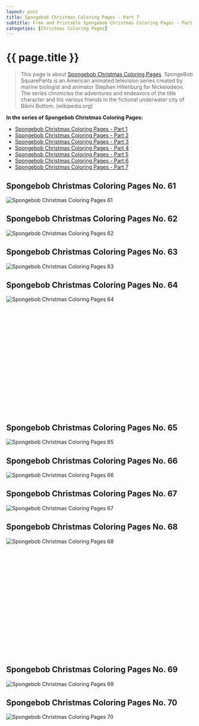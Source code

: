 ```yaml
---
layout: post
title: Spongebob Christmas Coloring Pages - Part 7
subtitle: Free and Printable Spongebob Christmas Coloring Pages - Part 7
categoties: [Christmas Coloring Pages]
---
```

{{ page.title }}
================
> This page is about [Spongebob Christmas Coloring Pages](https://hoanghabelle.github.io/). SpongeBob SquarePants is an American animated television series created by marine biologist and animator Stephen Hillenburg for Nickelodeon. The series chronicles the adventures and endeavors of the title character and his various friends in the fictional underwater city of Bikini Bottom. (wikipedia.org)

**In the series of Spongebob Christmas Coloring Pages:**

* [Spongebob Christmas Coloring Pages - Part 1](https://hoanghabelle.github.io/2017/11/12/Spongebob-Christmas-Coloring-Pages-part-1.html)
* [Spongebob Christmas Coloring Pages - Part 2](https://hoanghabelle.github.io/2017/11/12/Spongebob-Christmas-Coloring-Pages-part-2.html)
* [Spongebob Christmas Coloring Pages - Part 3](https://hoanghabelle.github.io/2017/11/12/Spongebob-Christmas-Coloring-Pages-part-3.html)
* [Spongebob Christmas Coloring Pages - Part 4](https://hoanghabelle.github.io/2017/11/12/Spongebob-Christmas-Coloring-Pages-part-4.html)
* [Spongebob Christmas Coloring Pages - Part 5](https://hoanghabelle.github.io/2017/11/12/Spongebob-Christmas-Coloring-Pages-part-5.html)
* [Spongebob Christmas Coloring Pages - Part 6](https://hoanghabelle.github.io/2017/11/12/Spongebob-Christmas-Coloring-Pages-part-6.html)
* [Spongebob Christmas Coloring Pages - Part 7](https://hoanghabelle.github.io/2017/11/12/Spongebob-Christmas-Coloring-Pages-part-7.html)
## Spongebob Christmas Coloring Pages No. 61
![Spongebob Christmas Coloring Pages 61](https://hoanghabelle.github.io/img1/Spongebob-Christmas-Coloring-Pages%20(61).jpg "Spongebob Christmas Coloring Pages 61")

## Spongebob Christmas Coloring Pages No. 62
![Spongebob Christmas Coloring Pages 62](https://hoanghabelle.github.io/img1/Spongebob-Christmas-Coloring-Pages%20(62).jpg "Spongebob Christmas Coloring Pages 62")

## Spongebob Christmas Coloring Pages No. 63
![Spongebob Christmas Coloring Pages 63](https://hoanghabelle.github.io/img1/Spongebob-Christmas-Coloring-Pages%20(63).jpg "Spongebob Christmas Coloring Pages 63")

## Spongebob Christmas Coloring Pages No. 64
![Spongebob Christmas Coloring Pages 64](https://hoanghabelle.github.io/img1/Spongebob-Christmas-Coloring-Pages%20(64).jpg "Spongebob Christmas Coloring Pages 64")

<script async src="//pagead2.googlesyndication.com/pagead/js/adsbygoogle.js"></script><!-- Texxtonly --><ins class="adsbygoogle" style="display:inline-block;width:336px;height:280px" data-ad-client="ca-pub-6753140515841889" data-ad-slot="3207852233"></ins><script>(adsbygoogle = window.adsbygoogle || []).push({}); </script>

## Spongebob Christmas Coloring Pages No. 65
![Spongebob Christmas Coloring Pages 65](https://hoanghabelle.github.io/img1/Spongebob-Christmas-Coloring-Pages%20(65).jpg "Spongebob Christmas Coloring Pages 65")

## Spongebob Christmas Coloring Pages No. 66
![Spongebob Christmas Coloring Pages 66](https://hoanghabelle.github.io/img1/Spongebob-Christmas-Coloring-Pages%20(66).jpg "Spongebob Christmas Coloring Pages 66")

## Spongebob Christmas Coloring Pages No. 67
![Spongebob Christmas Coloring Pages 67](https://hoanghabelle.github.io/img1/Spongebob-Christmas-Coloring-Pages%20(67).jpg "Spongebob Christmas Coloring Pages 67")

## Spongebob Christmas Coloring Pages No. 68
![Spongebob Christmas Coloring Pages 68](https://hoanghabelle.github.io/img1/Spongebob-Christmas-Coloring-Pages%20(68).jpg "Spongebob Christmas Coloring Pages 68")

<script async src="//pagead2.googlesyndication.com/pagead/js/adsbygoogle.js"></script><!-- Texxtonly --><ins class="adsbygoogle" style="display:inline-block;width:336px;height:280px" data-ad-client="ca-pub-6753140515841889" data-ad-slot="3207852233"></ins><script>(adsbygoogle = window.adsbygoogle || []).push({}); </script>

## Spongebob Christmas Coloring Pages No. 69
![Spongebob Christmas Coloring Pages 69](https://hoanghabelle.github.io/img1/Spongebob-Christmas-Coloring-Pages%20(69).jpg "Spongebob Christmas Coloring Pages 69")

## Spongebob Christmas Coloring Pages No. 70
![Spongebob Christmas Coloring Pages 70](https://hoanghabelle.github.io/img1/Spongebob-Christmas-Coloring-Pages%20(70).jpg "Spongebob Christmas Coloring Pages 70")

